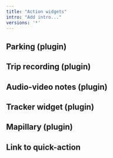 ```yaml
---
title: "Action widgets"
intro: "Add intro..."
versions: '*'
---
```


## Parking (plugin)
## Trip recording (plugin)
## Audio-video notes (plugin)
## Tracker widget (plugin)
## Mapillary (plugin)
## Link to quick-action